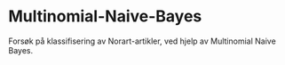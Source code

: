 # Multinomial-Naive-Bayes
Forsøk på klassifisering av Norart-artikler, ved hjelp av Multinomial Naive Bayes. 
